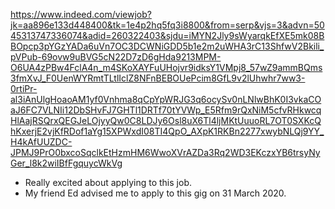 https://www.indeed.com/viewjob?jk=aa896e133d448400&tk=1e4p2hq5fq3i8800&from=serp&vjs=3&advn=5045313747336074&adid=260322403&sjdu=iMYN2Jly9sWyarqkEfXE5mk08BBOpcp3pYGzYADa6uVn7OC3DCWNiGDD5b1e2m2uWHA3rC13ShfwV2Bkili_pVPub-69ovw9uBVG5cN22D7zD6gHda9213MPM-O6UA4zPBw4FclA4n_m4SKoXAYFuUHojvr9idksY1VMpj8_57wZ9ammBQms3fmXvJ_F0UenWYRmtTLtlIclZ8NFnBEBOUePcim8GfL9v2lUhwhr7ww3-0rtiPr-al3iAnUlgHoaoAM1yf0Vnhma8qCpYpWRJG3q6ocySv0nLNlwBhK0I3vkaCOaJ6FC7VLNIi12DbSHvFJ7GHTl1DRTf70tYVWp_E5Rfm9rQxNiM5cfvRHkwcqHlAajRSQrxQEGJeLOjyyQw0C8LDJy6Osl8uX6Tl4ljMKtUuuoRL7OT0SXKcQhKxerjE2vjKfRDof1aYg15XPWxdI08TI4QpO_AXpK1RKBn2277xwybNLQj9YY_H4kAfUUZDC-JPMJ9PrO0bxcoSqclkEtHzmHM6WwoXVrAZDa3Rq2WD3EKczxYB6trsyNyGer_l8k2wiIBfFgquycWkVg

* Really excited about applying to this job.
* My friend Ed advised me to apply to this gig on 31 March 2020.
